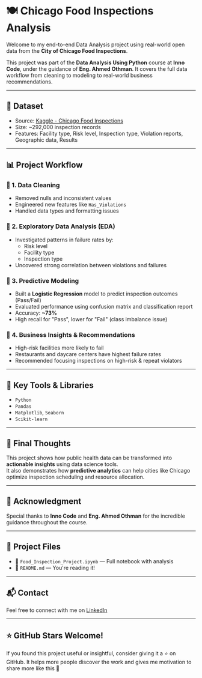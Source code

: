# 🍽️ Chicago Food Inspections Analysis

Welcome to my end-to-end Data Analysis project using real-world open data from the **City of Chicago Food Inspections**.

This project was part of the **Data Analysis Using Python** course at **Inno Code**, under the guidance of **Eng. Ahmed Othman**. It covers the full data workflow from cleaning to modeling to real-world business recommendations.

---

## 📁 Dataset
- Source: [Kaggle - Chicago Food Inspections](https://www.kaggle.com/datasets/ahmedosman5/chicago-food-inspections-2025-06-28)
- Size: ~292,000 inspection records
- Features: Facility type, Risk level, Inspection type, Violation reports, Geographic data, Results

---

## 📊 Project Workflow

### 🔹 1. Data Cleaning
- Removed nulls and inconsistent values
- Engineered new features like `Has_Violations`
- Handled data types and formatting issues

### 🔹 2. Exploratory Data Analysis (EDA)
- Investigated patterns in failure rates by:
  - Risk level
  - Facility type
  - Inspection type
- Uncovered strong correlation between violations and failures

### 🔹 3. Predictive Modeling
- Built a **Logistic Regression** model to predict inspection outcomes (Pass/Fail)
- Evaluated performance using confusion matrix and classification report
- Accuracy: **~73%**
- High recall for "Pass", lower for "Fail" (class imbalance issue)

### 🔹 4. Business Insights & Recommendations
- High-risk facilities more likely to fail
- Restaurants and daycare centers have highest failure rates
- Recommended focusing inspections on high-risk & repeat violators

---

## 📌 Key Tools & Libraries
- `Python`
- `Pandas`
- `Matplotlib`, `Seaborn`
- `Scikit-learn`

---

## 📎 Final Thoughts

This project shows how public health data can be transformed into **actionable insights** using data science tools.  
It also demonstrates how **predictive analytics** can help cities like Chicago optimize inspection scheduling and resource allocation.

---

## 🙌 Acknowledgment

Special thanks to **Inno Code** and **Eng. Ahmed Othman** for the incredible guidance throughout the course.

---

## 🔗 Project Files

- 📘 `Food_Inspection_Project.ipynb` — Full notebook with analysis
- 📝 `README.md` — You're reading it!

---

## 📬 Contact

Feel free to connect with me on [LinkedIn](www.linkedin.com/in/mostafa-refaat-80987a317)  

---

## ⭐ GitHub Stars Welcome!

If you found this project useful or insightful, consider giving it a ⭐ on GitHub. It helps more people discover the work and gives me motivation to share more like this 🙏

